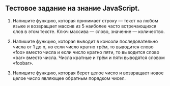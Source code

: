 ## Тестовое задание на знание JavaScript.

1) Напишите функцию, которая принимает строку — текст на любом языке и возвращает массив из 5 наиболее часто встречающихся слов в этом тексте.
Ключ массива — слово, значение — количество.

2) Напишите функцию, которая выводит в консоли последовательно числа от 1 до n, но если число кратно трём, то выводится слово «foo» вместо числа и если число кратно пяти, то выводится слово «bar» вместо числа. Числа кратные и трём и пяти выводятся словом «foobar».

3) Напишите функцию, которая берет целое число и возвращает новое целое число являющее обратным порядком чисел.